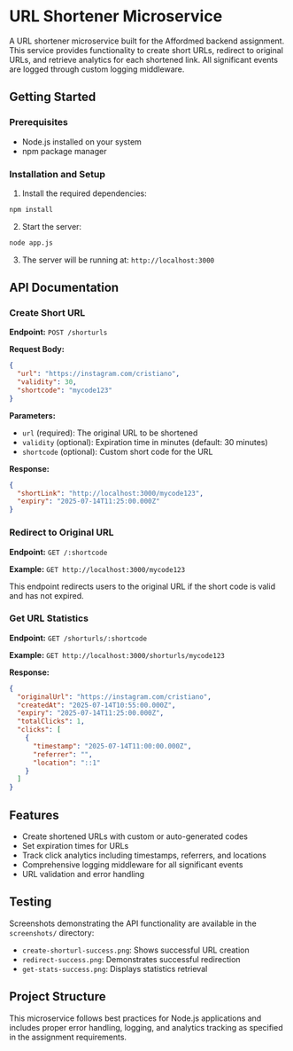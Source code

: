 # URL Shortener Microservice

A URL shortener microservice built for the Affordmed backend assignment. This service provides functionality to create short URLs, redirect to original URLs, and retrieve analytics for each shortened link. All significant events are logged through custom logging middleware.

## Getting Started

### Prerequisites

- Node.js installed on your system
- npm package manager

### Installation and Setup

1. Install the required dependencies:

```bash
npm install
```

2. Start the server:

```bash
node app.js
```

3. The server will be running at: `http://localhost:3000`

## API Documentation

### Create Short URL

**Endpoint:** `POST /shorturls`

**Request Body:**

```json
{
  "url": "https://instagram.com/cristiano",
  "validity": 30,
  "shortcode": "mycode123"
}
```

**Parameters:**

- `url` (required): The original URL to be shortened
- `validity` (optional): Expiration time in minutes (default: 30 minutes)
- `shortcode` (optional): Custom short code for the URL

**Response:**

```json
{
  "shortLink": "http://localhost:3000/mycode123",
  "expiry": "2025-07-14T11:25:00.000Z"
}
```

### Redirect to Original URL

**Endpoint:** `GET /:shortcode`

**Example:** `GET http://localhost:3000/mycode123`

This endpoint redirects users to the original URL if the short code is valid and has not expired.

### Get URL Statistics

**Endpoint:** `GET /shorturls/:shortcode`

**Example:** `GET http://localhost:3000/shorturls/mycode123`

**Response:**

```json
{
  "originalUrl": "https://instagram.com/cristiano",
  "createdAt": "2025-07-14T10:55:00.000Z",
  "expiry": "2025-07-14T11:25:00.000Z",
  "totalClicks": 1,
  "clicks": [
    {
      "timestamp": "2025-07-14T11:00:00.000Z",
      "referrer": "",
      "location": "::1"
    }
  ]
}
```

## Features

- Create shortened URLs with custom or auto-generated codes
- Set expiration times for URLs
- Track click analytics including timestamps, referrers, and locations
- Comprehensive logging middleware for all significant events
- URL validation and error handling

## Testing

Screenshots demonstrating the API functionality are available in the `screenshots/` directory:

- `create-shorturl-success.png`: Shows successful URL creation
- `redirect-success.png`: Demonstrates successful redirection
- `get-stats-success.png`: Displays statistics retrieval

## Project Structure

This microservice follows best practices for Node.js applications and includes proper error handling, logging, and analytics tracking as specified in the assignment requirements.
